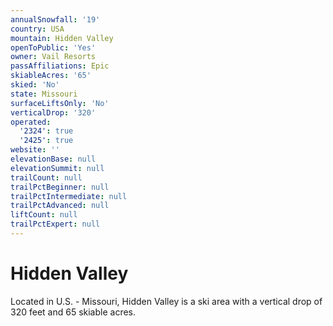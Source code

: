 ```yaml
---
annualSnowfall: '19'
country: USA
mountain: Hidden Valley
openToPublic: 'Yes'
owner: Vail Resorts
passAffiliations: Epic
skiableAcres: '65'
skied: 'No'
state: Missouri
surfaceLiftsOnly: 'No'
verticalDrop: '320'
operated:
  '2324': true
  '2425': true
website: ''
elevationBase: null
elevationSummit: null
trailCount: null
trailPctBeginner: null
trailPctIntermediate: null
trailPctAdvanced: null
liftCount: null
trailPctExpert: null
---
```



# Hidden Valley

Located in U.S. - Missouri, Hidden Valley is a ski area with a vertical drop of 320 feet and 65 skiable acres.
